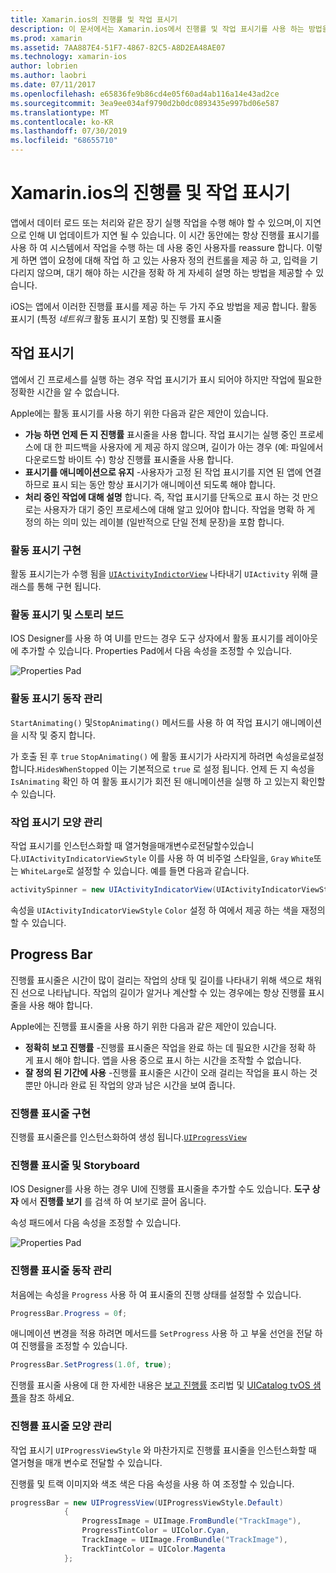 ```yaml
---
title: Xamarin.ios의 진행률 및 작업 표시기
description: 이 문서에서는 Xamarin.ios에서 진행률 및 작업 표시기를 사용 하는 방법을 설명 합니다. 프로그래밍 방식으로 및 스토리 보드를 사용 하 여이를 사용 하는 방법을 설명 합니다.
ms.prod: xamarin
ms.assetid: 7AA887E4-51F7-4867-82C5-A8D2EA48AE07
ms.technology: xamarin-ios
author: lobrien
ms.author: laobri
ms.date: 07/11/2017
ms.openlocfilehash: e65836fe9b86cd4e05f60ad4ab116a14e43ad2ce
ms.sourcegitcommit: 3ea9ee034af9790d2b0dc0893435e997bd06e587
ms.translationtype: MT
ms.contentlocale: ko-KR
ms.lasthandoff: 07/30/2019
ms.locfileid: "68655710"
---
```

# <a name="progress-and-activity-indicators-in-xamarinios"></a>Xamarin.ios의 진행률 및 작업 표시기

앱에서 데이터 로드 또는 처리와 같은 장기 실행 작업을 수행 해야 할 수 있으며,이 지연으로 인해 UI 업데이트가 지연 될 수 있습니다. 이 시간 동안에는 항상 진행률 표시기를 사용 하 여 시스템에서 작업을 수행 하는 데 사용 중인 사용자를 reassure 합니다. 이렇게 하면 앱이 요청에 대해 작업 하 고 있는 사용자 정의 컨트롤을 제공 하 고, 입력을 기다리지 않으며, 대기 해야 하는 시간을 정확 하 게 자세히 설명 하는 방법을 제공할 수 있습니다.

iOS는 앱에서 이러한 진행률 표시를 제공 하는 두 가지 주요 방법을 제공 합니다. 활동 표시기 (특정 _네트워크_ 활동 표시기 포함) 및 진행률 표시줄

## <a name="activity-indicator"></a>작업 표시기

앱에서 긴 프로세스를 실행 하는 경우 작업 표시기가 표시 되어야 하지만 작업에 필요한 정확한 시간을 알 수 없습니다.

Apple에는 활동 표시기를 사용 하기 위한 다음과 같은 제안이 있습니다.

- **가능 하면 언제 든 지 진행률** 표시줄을 사용 합니다. 작업 표시기는 실행 중인 프로세스에 대 한 피드백을 사용자에 게 제공 하지 않으며, 길이가 아는 경우 (예: 파일에서 다운로드할 바이트 수) 항상 진행률 표시줄을 사용 합니다.
- **표시기를 애니메이션으로 유지** -사용자가 고정 된 작업 표시기를 지연 된 앱에 연결 하므로 표시 되는 동안 항상 표시기가 애니메이션 되도록 해야 합니다.
- **처리 중인 작업에 대해 설명** 합니다. 즉, 작업 표시기를 단독으로 표시 하는 것 만으로는 사용자가 대기 중인 프로세스에 대해 알고 있어야 합니다. 작업을 명확 하 게 정의 하는 의미 있는 레이블 (일반적으로 단일 전체 문장)을 포함 합니다.

### <a name="implementing-an-activity-indicator"></a>활동 표시기 구현

활동 표시기는가 수행 됨을 [`UIActivityIndictorView`](xref:UIKit.UIActivityIndicatorView) 나타내기 `UIActivity` 위해 클래스를 통해 구현 됩니다.

### <a name="activity-indicators-and-storyboards"></a>활동 표시기 및 스토리 보드

IOS Designer를 사용 하 여 UI를 만드는 경우 도구 상자에서 활동 표시기를 레이아웃에 추가할 수 있습니다. Properties Pad에서 다음 속성을 조정할 수 있습니다.

![Properties Pad](progress-activity-indicator-images/progress-indicator1.png)

### <a name="managing-activity-indicator-behavior"></a>활동 표시기 동작 관리

`StartAnimating()` 및`StopAnimating()` 메서드를 사용 하 여 작업 표시기 애니메이션을 시작 및 중지 합니다.

가 호출 된 후 `true` `StopAnimating()` 에 활동 표시기가 사라지게 하려면 속성을로설정합니다.`HidesWhenStopped` 이는 기본적으로 `true` 로 설정 됩니다. 언제 든 지 속성을 `IsAnimating` 확인 하 여 활동 표시기가 회전 된 애니메이션을 실행 하 고 있는지 확인할 수 있습니다. 


### <a name="managing-activity-indicator-appearances"></a>작업 표시기 모양 관리

작업 표시기를 인스턴스화할 때 열거형을매개변수로전달할수있습니다.`UIActivityIndicatorViewStyle` 이를 사용 하 여 비주얼 스타일을, `Gray` `White`또는 `WhiteLarge`로 설정할 수 있습니다. 예를 들면 다음과 같습니다.

```csharp
activitySpinner = new UIActivityIndicatorView(UIActivityIndicatorViewStyle.WhiteLarge);
```

속성을 `UIActivityIndicatorViewStyle` `Color` 설정 하 여에서 제공 하는 색을 재정의할 수 있습니다.

## <a name="progress-bar"></a>Progress Bar

진행률 표시줄은 시간이 많이 걸리는 작업의 상태 및 길이를 나타내기 위해 색으로 채워진 선으로 나타납니다. 작업의 길이가 알거나 계산할 수 있는 경우에는 항상 진행률 표시줄을 사용 해야 합니다.

Apple에는 진행률 표시줄을 사용 하기 위한 다음과 같은 제안이 있습니다.

- **정확히 보고 진행률** -진행률 표시줄은 작업을 완료 하는 데 필요한 시간을 정확 하 게 표시 해야 합니다. 앱을 사용 중으로 표시 하는 시간을 조작할 수 없습니다.
- **잘 정의 된 기간에 사용** -진행률 표시줄은 시간이 오래 걸리는 작업을 표시 하는 것 뿐만 아니라 완료 된 작업의 양과 남은 시간을 보여 줍니다.

### <a name="implementing-an-progress-bar"></a>진행률 표시줄 구현

진행률 표시줄은를 인스턴스화하여 생성 됩니다.[`UIProgressView`](xref:UIKit.UIProgressView)

### <a name="progress-bars-and-storyboards"></a>진행률 표시줄 및 Storyboard

IOS Designer를 사용 하는 경우 UI에 진행률 표시줄을 추가할 수도 있습니다. **도구 상자** 에서 **진행률 보기** 를 검색 하 여 보기로 끌어 옵니다.

속성 패드에서 다음 속성을 조정할 수 있습니다.

![Properties Pad](progress-activity-indicator-images/progress-indicator3.png)


### <a name="managing-progress-bar-behavior"></a>진행률 표시줄 동작 관리

처음에는 속성을 `Progress` 사용 하 여 표시줄의 진행 상태를 설정할 수 있습니다.

```csharp
ProgressBar.Progress = 0f;
```

애니메이션 변경을 적용 하려면 메서드를 `SetProgress` 사용 하 고 부울 선언을 전달 하 여 진행률을 조정할 수 있습니다.

```csharp
ProgressBar.SetProgress(1.0f, true);
```

진행률 표시줄 사용에 대 한 자세한 내용은 [보고 진행률](https://github.com/xamarin/recipes/tree/master/Recipes/cross-platform/networking/download_progress) 조리법 및 [UICatalog tvOS 샘플](https://docs.microsoft.com/samples/xamarin/ios-samples/tvos-uicatalog)을 참조 하세요.

### <a name="managing-progress-bar-appearance"></a>진행률 표시줄 모양 관리

작업 표시기 `UIProgressViewStyle` 와 마찬가지로 진행률 표시줄을 인스턴스화할 때 열거형을 매개 변수로 전달할 수 있습니다.

진행률 및 트랙 이미지와 색조 색은 다음 속성을 사용 하 여 조정할 수 있습니다.

```csharp
progressBar = new UIProgressView(UIProgressViewStyle.Default)
            {
                ProgressImage = UIImage.FromBundle("TrackImage"),
                ProgressTintColor = UIColor.Cyan,
                TrackImage = UIImage.FromBundle("TrackImage"),
                TrackTintColor = UIColor.Magenta
            }; 
```



